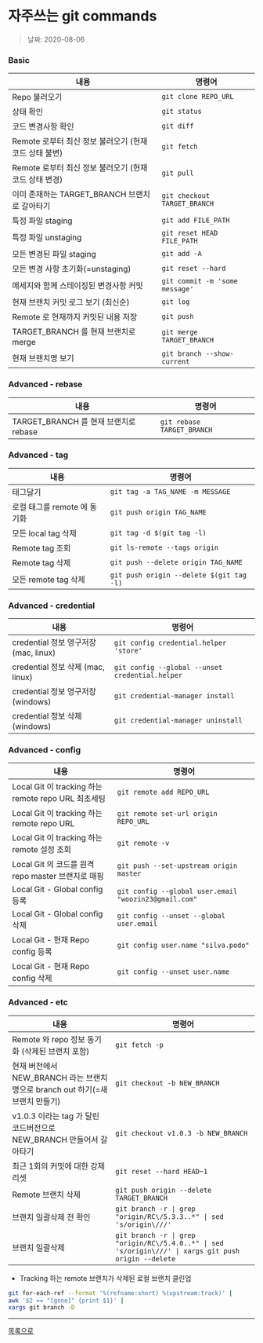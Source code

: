 # 자주쓰는 git commands

> 날짜: 2020-08-06


### Basic

내용 | 명령어
--- | ---
Repo 불러오기 | `git clone REPO_URL`
상태 확인 | `git status`
코드 변경사항 확인 | `git diff`
Remote 로부터 최신 정보 불러오기 (현재 코드 상태 불변) | `git fetch`
Remote 로부터 최신 정보 불러오기 (현재 코드 상태 변경) | `git pull`
이미 존재하는 TARGET_BRANCH 브랜치로 갈아타기 | `git checkout TARGET_BRANCH`
특정 파일 staging | `git add FILE_PATH`
특정 파일 unstaging | `git reset HEAD FILE_PATH`
모든 변경된 파일 staging | `git add -A`
모든 변경 사항 초기화(=unstaging) | `git reset --hard`
메세지와 함께 스테이징된 변경사항 커밋 | `git commit -m 'some message'`
현재 브랜치 커밋 로그 보기 (최신순) | `git log`
Remote 로 현재까지 커밋된 내용 저장 | `git push`
TARGET_BRANCH 를 현재 브랜치로 merge | `git merge TARGET_BRANCH`
현재 브랜치명 보기 | `git branch --show-current`

### Advanced - rebase

내용 | 명령어
--- | ---
TARGET_BRANCH 를 현재 브랜치로 rebase | `git rebase TARGET_BRANCH`

### Advanced - tag

내용 | 명령어
--- | ---
태그달기 | `git tag -a TAG_NAME -m MESSAGE`
로컬 태그를 remote 에 동기화 | `git push origin TAG_NAME`
모든 local tag 삭제 | `git tag -d $(git tag -l)`
Remote tag 조회 | `git ls-remote --tags origin`
Remote tag 삭제 | `git push --delete origin TAG_NAME`
모든 remote tag 삭제 | `git push origin --delete $(git tag -l) `


### Advanced - credential

내용 | 명령어
--- | ---
credential 정보 영구저장 (mac, linux) | `git config credential.helper 'store'`
credential 정보 삭제 (mac, linux) | `git config --global --unset credential.helper`
credential 정보 영구저장 (windows) | `git credential-manager install`
credential 정보 삭제 (windows) | `git credential-manager uninstall`


### Advanced - config

내용 | 명령어
--- | ---
Local Git 이 tracking 하는 remote repo URL 최초세팅 | `git remote add REPO_URL`
Local Git 이 tracking 하는 remote repo URL  | `git remote set-url origin REPO_URL`
Local Git 이 tracking 하는 remote 설정 조회 | `git remote -v`
Local Git 의 코드를 원격 repo master 브랜치로 매핑 | `git push --set-upstream origin master`
Local Git - Global config 등록 | `git config --global user.email "woozin23@gmail.com"`
Local Git - Global config 삭제 | `git config --unset --global user.email`
Local Git - 현재 Repo config 등록 | `git config user.name "silva.podo"`
Local Git - 현재 Repo config 삭제 | `git config --unset user.name`


### Advanced - etc

내용 | 명령어
--- | ---
Remote 와 repo 정보 동기화 (삭제된 브랜치 포함) | `git fetch -p`
현재 버전에서 NEW_BRANCH 라는 브랜치 명으로 branch out 하기(=새 브랜치 만들기) | `git checkout -b NEW_BRANCH`
v1.0.3 이라는 tag 가 달린 코드버전으로 NEW_BRANCH 만들어서 갈아타기 | `git checkout v1.0.3 -b NEW_BRANCH`
최근 1회의 커밋에 대한 강제 리셋 | `git reset --hard HEAD~1`
Remote 브랜치 삭제 | `git push origin --delete TARGET_BRANCH`
브랜치 일괄삭제 전 확인 | `git branch -r \| grep "origin/RC\/5.3.3..*" \| sed 's/origin\///'`
브랜치 일괄삭제 | `git branch -r \| grep "origin/RC\/5.4.0..*" \| sed 's/origin\///' \| xargs git push origin --delete`

- Tracking 하는 remote 브랜치가 삭제된 로컬 브랜치 클린업

```bash
git for-each-ref --format '%(refname:short) %(upstream:track)' |
awk '$2 == "[gone]" {print $1}' |
xargs git branch -D
```

---

[목록으로](https://shiwoo-park.github.io/blog/kor)
